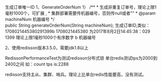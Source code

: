 生成订单唯一ID
1、GenerateOrderNum
 1）   /** 
     * 生成非重复订单号，理论上限1毫秒1000个，可扩展 ,
     * 集群部署需要传机器编号，否则传null或者""
     * @param machineNum 机器编号
     */  
    public String generateOrderNum(String machineNum);
  生成订单ID,类似：1708021445380291399b
  1708021445380 为2017年8月2日14:45:38：029
  1399 理论上限1毫秒1000个有序数字
  b 机器编号

2、使用redisson版本3.5.0，需要jdk1.8以上

RedissonPerformanceTest为测试redisson分布式锁
单台redis测试tps为2000到2400之间
如：count tps is:2288

redisson支持主从、集群、哨兵。理论上比单台redis性能要高，没有测试。

